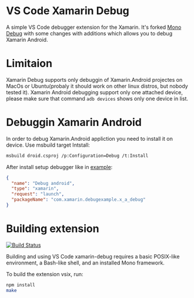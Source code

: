 # VS Code Xamarin Debug

A simple VS Code debugger extension for the Xamarin. It's forked [Mono Debug](https://github.com/Microsoft/vscode-mono-debug) with some changes with additions which allows you to debug Xamarin Android. 

# Limitaion

Xamarin Debug supports only debuggin of Xamarin.Android projectes on MacOs or Ubuntu(probaly it should work on other linux distros, but nobody tested it).
Xamarin Android debugging support only one attached device, please make sure that command ```adb devices``` shows only one device in list.

# Debuggin Xamarin Android

In order to debug Xamarin.Android appliction you need to install it on device. Use msbuild target Intstall:
```bash
msbuild droid.csproj /p:Configuration=Debug /t:Install
```

After install setup debugger like in [example](https://github.com/VysotskiVadim/Xamarin.Debug.Example):
```json
{
  "name": "Debug android",
  "type": "xamarin",
  "request": "launch",
  "packageName": "com.xamarin.debugexample.x_a_debug"
}

```

# Building extension

[![Build Status](https://travis-ci.org/VysotskiVadim/vscode-xamarin-debug.svg?branch=master)](https://travis-ci.org/VysotskiVadim/vscode-xamarin-debug)

Building and using VS Code xamarin-debug requires a basic POSIX-like environment, a Bash-like shell, and an installed Mono framework.

To build the extension vsix, run:
```bash
npm install
make
```

